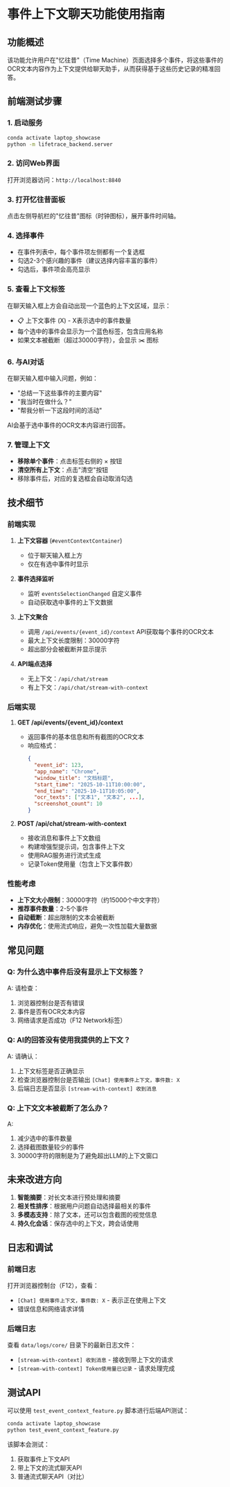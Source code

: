 # 事件上下文聊天功能使用指南

## 功能概述

该功能允许用户在"忆往昔"（Time Machine）页面选择多个事件，将这些事件的OCR文本内容作为上下文提供给聊天助手，从而获得基于这些历史记录的精准回答。

## 前端测试步骤

### 1. 启动服务

```bash
conda activate laptop_showcase
python -m lifetrace_backend.server
```

### 2. 访问Web界面

打开浏览器访问：`http://localhost:8840`

### 3. 打开忆往昔面板

点击左侧导航栏的"忆往昔"图标（时钟图标），展开事件时间轴。

### 4. 选择事件

- 在事件列表中，每个事件项左侧都有一个复选框
- 勾选2-3个感兴趣的事件（建议选择内容丰富的事件）
- 勾选后，事件项会高亮显示

### 5. 查看上下文标签

在聊天输入框上方会自动出现一个蓝色的上下文区域，显示：
- 📋 上下文事件 (X) - X表示选中的事件数量
- 每个选中的事件会显示为一个蓝色标签，包含应用名称
- 如果文本被截断（超过30000字符），会显示 ✂️ 图标

### 6. 与AI对话

在聊天输入框中输入问题，例如：
- "总结一下这些事件的主要内容"
- "我当时在做什么？"
- "帮我分析一下这段时间的活动"

AI会基于选中事件的OCR文本内容进行回答。

### 7. 管理上下文

- **移除单个事件**：点击标签右侧的 × 按钮
- **清空所有上下文**：点击"清空"按钮
- 移除事件后，对应的复选框会自动取消勾选

## 技术细节

### 前端实现

1. **上下文容器** (`#eventContextContainer`)
   - 位于聊天输入框上方
   - 仅在有选中事件时显示

2. **事件选择监听**
   - 监听 `eventsSelectionChanged` 自定义事件
   - 自动获取选中事件的上下文数据

3. **上下文聚合**
   - 调用 `/api/events/{event_id}/context` API获取每个事件的OCR文本
   - 最大上下文长度限制：30000字符
   - 超出部分会被截断并显示提示

4. **API端点选择**
   - 无上下文：`/api/chat/stream`
   - 有上下文：`/api/chat/stream-with-context`

### 后端实现

1. **GET /api/events/{event_id}/context**
   - 返回事件的基本信息和所有截图的OCR文本
   - 响应格式：
     ```json
     {
       "event_id": 123,
       "app_name": "Chrome",
       "window_title": "文档标题",
       "start_time": "2025-10-11T10:00:00",
       "end_time": "2025-10-11T10:05:00",
       "ocr_texts": ["文本1", "文本2", ...],
       "screenshot_count": 10
     }
     ```

2. **POST /api/chat/stream-with-context**
   - 接收消息和事件上下文数组
   - 构建增强型提示词，包含事件上下文
   - 使用RAG服务进行流式生成
   - 记录Token使用量（包含上下文事件数）

### 性能考虑

- **上下文大小限制**：30000字符（约15000个中文字符）
- **推荐事件数量**：2-5个事件
- **自动截断**：超出限制的文本会被截断
- **内存优化**：使用流式响应，避免一次性加载大量数据

## 常见问题

### Q: 为什么选中事件后没有显示上下文标签？

A: 请检查：
1. 浏览器控制台是否有错误
2. 事件是否有OCR文本内容
3. 网络请求是否成功（F12 Network标签）

### Q: AI的回答没有使用我提供的上下文？

A: 请确认：
1. 上下文标签是否正确显示
2. 检查浏览器控制台是否输出 `[Chat] 使用事件上下文，事件数: X`
3. 后端日志是否显示 `[stream-with-context] 收到消息`

### Q: 上下文文本被截断了怎么办？

A:
1. 减少选中的事件数量
2. 选择截图数量较少的事件
3. 30000字符的限制是为了避免超出LLM的上下文窗口

## 未来改进方向

1. **智能摘要**：对长文本进行预处理和摘要
2. **相关性排序**：根据用户问题自动选择最相关的事件
3. **多模态支持**：除了文本，还可以包含截图的视觉信息
4. **持久化会话**：保存选中的上下文，跨会话使用

## 日志和调试

### 前端日志

打开浏览器控制台（F12），查看：
- `[Chat] 使用事件上下文，事件数: X` - 表示正在使用上下文
- 错误信息和网络请求详情

### 后端日志

查看 `data/logs/core/` 目录下的最新日志文件：
- `[stream-with-context] 收到消息` - 接收到带上下文的请求
- `[stream-with-context] Token使用量已记录` - 请求处理完成

## 测试API

可以使用 `test_event_context_feature.py` 脚本进行后端API测试：

```bash
conda activate laptop_showcase
python test_event_context_feature.py
```

该脚本会测试：
1. 获取事件上下文API
2. 带上下文的流式聊天API
3. 普通流式聊天API（对比）

